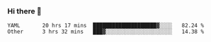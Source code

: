 ### Hi there 👋

<!--
**yeya24/yeya24** is a ✨ _special_ ✨ repository because its `README.md` (this file) appears on your GitHub profile.

Here are some ideas to get you started:

- 🔭 I’m currently working on ...
- 🌱 I’m currently learning ...
- 👯 I’m looking to collaborate on ...
- 🤔 I’m looking for help with ...
- 💬 Ask me about ...
- 📫 How to reach me: ...
- 😄 Pronouns: ...
- ⚡ Fun fact: ...
-->

<!--START_SECTION:waka-->

```text
YAML       20 hrs 17 mins  ████████████████████▓░░░░   82.24 %
Other      3 hrs 32 mins   ███▓░░░░░░░░░░░░░░░░░░░░░   14.38 %
```

<!--END_SECTION:waka-->
